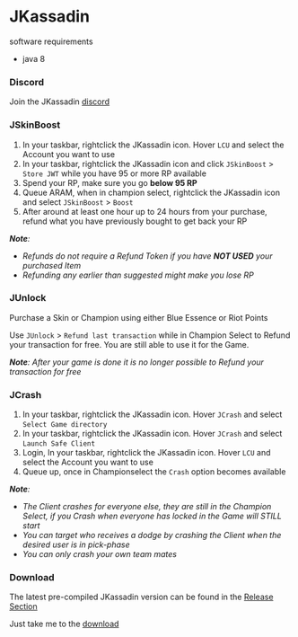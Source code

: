 # JKassadin

software requirements

* java 8

### Discord

Join the JKassadin [discord](https://discord.gg/JRDwxFxW7m)

### JSkinBoost

1. In your taskbar, rightclick the JKassadin icon. Hover `LCU` and select the Account you want to use
2. In your taskbar, rightclick the JKassadin icon and click `JSkinBoost` > `Store JWT` while you have 95 or more RP available
3. Spend your RP, make sure you go **below 95 RP**
4. Queue ARAM, when in champion select, rightclick the JKassadin icon and select `JSkinBoost` > `Boost`
5. After around at least one hour up to 24 hours from your purchase, refund what you have previously bought to get back your RP

***Note**:* 
* *Refunds do not require a Refund Token if you have **NOT USED** your purchased Item*
* *Refunding any earlier than suggested might make you lose RP*

### JUnlock

Purchase a Skin or Champion using either Blue Essence or Riot Points

Use `JUnlock` > `Refund last transaction` while in Champion Select to Refund your transaction for free. You are still able to use it for the Game.

***Note**: After your game is done it is no longer possible to Refund your transaction for free*

### JCrash

1. In your taskbar, rightclick the JKassadin icon. Hover `JCrash` and select `Select Game directory`
2. In your taskbar, rightclick the JKassadin icon. Hover `JCrash` and select `Launch Safe Client`
3. Login,  In your taskbar, rightclick the JKassadin icon. Hover `LCU` and select the Account you want to use
4. Queue up, once in Championselect the `Crash` option becomes available

***Note**:*
* *The Client crashes for everyone else, they are still in the Champion Select, if you Crash when everyone has locked in the Game will STILL start*
* *You can target who receives a dodge by crashing the Client when the desired user is in pick-phase*
* *You can only crash your own team mates*

### Download

The latest pre-compiled JKassadin version can be found in the [Release Section](https://github.com/Riotphobia/JKassadin/releases)

Just take me to the [download](https://github.com/Riotphobia/JKassadin/releases/download/production-1.1/JKassadin-1.1.jar)
